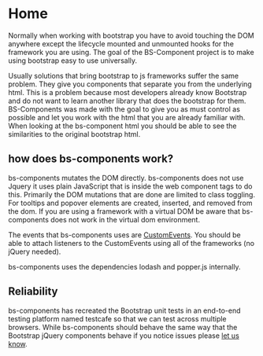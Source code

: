# Home

Normally when working with bootstrap you have to avoid touching the DOM anywhere except the lifecycle mounted and unmounted hooks for the framework you are using.  The goal of the BS-Component project is to make using bootstrap easy to use universally.

Usually solutions that bring bootstrap to js frameworks suffer the same problem.  They give you components that separate you from the underlying html.  This is a problem because most developers already know Bootstrap and do not want to learn another library that does the bootstrap for them.  BS-Components was made with the goal to give you as must control as possible and let you work with the html that you are already familiar with.  When looking at the bs-component html you should be able to see the similarities to the original bootstrap html.

## how does bs-components work?

bs-components mutates the DOM directly.  bs-components does not use Jquery it uses plain JavaScript that is inside the web component tags to do this.  Primarily the DOM mutations that are done are limited to class toggling.  For tooltips and popover elements are created, inserted, and removed from the dom.  If you are using a framework with a virtual DOM be aware that bs-components does not work in the virtual dom environment.

The events that bs-components uses are [CustomEvents](https://developer.mozilla.org/en-US/docs/Web/API/CustomEvent).  You should be able to attach listeners to the CustomEvents using all of the frameworks (no jQuery needed).

bs-components uses the dependencies lodash and popper.js internally.


## Reliability
bs-components has recreated the Bootstrap unit tests in an end-to-end testing platform named testcafe so that we can test across multiple browsers.  While bs-components should behave the same way that the Bootstrap jQuery components behave if you notice issues please [let us know](https://github.com/JasonCubic/bs-components/issues).
